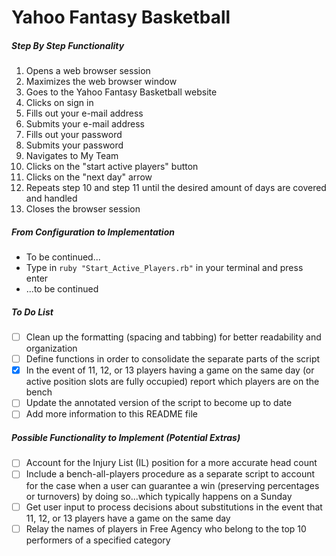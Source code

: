 # Yahoo Fantasy Basketball

##### Step By Step Functionality

1. Opens a web browser session
2. Maximizes the web browser window
3. Goes to the Yahoo Fantasy Basketball website
4. Clicks on sign in
5. Fills out your e-mail address
6. Submits your e-mail address
7. Fills out your password
8. Submits your password
9. Navigates to My Team
10. Clicks on the "start active players" button
11. Clicks on the "next day" arrow
12. Repeats step 10 and step 11 until the desired amount of days are covered and handled
13. Closes the browser session

##### From Configuration to Implementation

- To be continued...
- Type in `ruby "Start_Active_Players.rb"` in your terminal and press enter
- ...to be continued

##### To Do List
- [ ] Clean up the formatting (spacing and tabbing) for better readability and organization
- [ ] Define functions in order to consolidate the separate parts of the script
- [x] In the event of 11, 12, or 13 players having a game on the same day (or active position slots are fully occupied) report which players are on the bench
- [ ] Update the annotated version of the script to become up to date
- [ ] Add more information to this README file

##### Possible Functionality to Implement (Potential Extras)
- [ ] Account for the Injury List (IL) position for a more accurate head count
- [ ] Include a bench-all-players procedure as a separate script to account for the case when a user can guarantee a win (preserving percentages or turnovers) by doing so...which typically happens on a Sunday
- [ ] Get user input to process decisions about substitutions in the event that 11, 12, or 13 players have a game on the same day
- [ ] Relay the names of players in Free Agency who belong to the top 10 performers of a specified category
